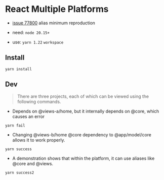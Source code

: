 # React Multiple Platforms

- [issue 77800](https://github.com/vercel/next.js/discussions/77800) alias minimum reproduction

- need: `node 20.15+`

- use: `yarn 1.22` `workspace`

## Install

```shell
yarn install
```

## Dev

> There are three projects, each of which can be viewed using the following commands.

- Depends on @views-a/home, but it internally depends on @core, which causes an error

```shell
yarn fail
```

- Changing @views-b/home @core dependency to @app/model/core allows it to work properly.

```shell
yarn success
```

- A demonstration shows that within the platform, it can use aliases like @core and @views.

```shell
yarn success2
```

